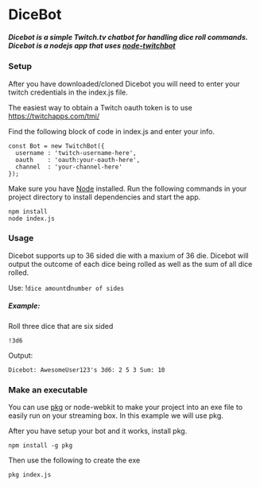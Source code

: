 # DiceBot

##### Dicebot is a simple Twitch.tv chatbot for handling dice roll commands. Dicebot is a nodejs app that uses [node-twitchbot](https://www.npmjs.com/package/node-twitchbot)

### Setup

After you have downloaded/cloned Dicebot you will need to enter your twitch credentials in the index.js file.

The easiest way to obtain a Twitch oauth token is to use https://twitchapps.com/tmi/

Find the following block of code in index.js and enter your info.

```
const Bot = new TwitchBot({
  username : 'twitch-username-here',
  oauth    : 'oauth:your-oauth-here',
  channel  : 'your-channel-here'
});
```


Make sure you have [Node](https://nodejs.org) installed. Run the following commands in your project directory to install dependencies and start the app.

```
npm install
node index.js
```

### Usage
Dicebot supports up to 36 sided die with a maxium of 36 die. Dicebot will output the outcome of each dice being rolled as well as the sum of all dice rolled.

Use: !`dice amount`d`number of sides`

##### Example:
Roll three dice that are six sided
```
!3d6
```

Output:
```
Dicebot: AwesomeUser123's 3d6: 2 5 3 Sum: 10
```

### Make an executable

You can use [pkg](https://www.npmjs.com/package/pkg) or node-webkit to make your project into an exe file to easily run on your streaming box. In this example we will use pkg.

After you have setup your bot and it works, install pkg.
```
npm install -g pkg
```

Then use the following to create the exe
```
pkg index.js
```
